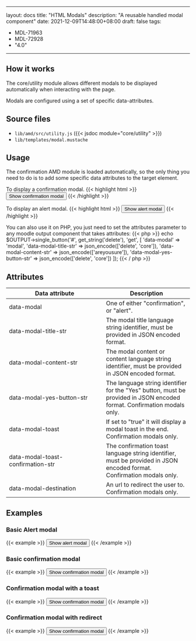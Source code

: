 
---
layout: docs
title: "HTML Modals"
description: "A reusable handled modal component"
date: 2021-12-09T14:48:00+08:00
draft: false
tags:
- MDL-71963
- MDL-72928
- "4.0"
---

## How it works

The core/utility module allows different modals to be displayed automatically when interacting with the page.

Modals are configured using a set of specific data-attributes.

## Source files

* `lib/amd/src/utility.js` ({{< jsdoc module="core/utility" >}})
* `lib/templates/modal.mustache`

## Usage
The confirmation AMD module is loaded automatically, so the only thing you need to do is to add some specific data attributes
to the target element.

To display a confirmation modal.
{{< highlight html >}}
<button type="button" class="btn btn-primary" data-modal="confirmation" data-modal-title-str='["delete", "core"]'
data-modal-content-str='["areyousure"]' data-modal-yes-button-str='["delete", "core"]'>Show confirmation modal</button>
{{< /highlight >}}

To display an alert modal.
{{< highlight html >}}
<button type="button" class="btn btn-primary" data-modal="alert" data-modal-title-str='["cookiesenabled", "core"]'
data-modal-content-str='["cookiesenabled_help_html", "core"]'>Show alert modal</button>
{{< /highlight >}}

You can also use it on PHP, you just need to set the attributes parameter to any moodle output component that takes attributes:
{{< php >}}
echo $OUTPUT->single_button('#', get_string('delete'), 'get', [
    'data-modal' => 'modal',
    'data-modal-title-str' => json_encode(['delete', 'core']),
    'data-modal-content-str' => json_encode(['areyousure']),
    'data-modal-yes-button-str' => json_encode(['delete', 'core'])
]);
{{< / php >}}

## Attributes

<table class="table">
  <thead>
    <tr>
      <th style="width: 250px;">Data attribute</th>
      <th>Description</th>
    </tr>
  </thead>
  <tbody>
    <tr>
      <td>data-modal</td>
      <td>One of either "confirmation", or "alert".</td>
    </tr>
    <tr>
      <td>data-modal-title-str</td>
      <td>The modal title language string identifier, must be provided in JSON encoded format.</td>
    </tr>
    <tr>
      <td>data-modal-content-str</td>
      <td>The modal content or content language string identifier, must be provided in JSON encoded format.</td>
    </tr>
    <tr>
      <td>data-modal-yes-button-str</td>
      <td>
        The language string identifier for the "Yes" button, must be provided in JSON encoded format.
        Confirmation modals only.
      </td>
    </tr>
    <tr>
      <td>data-modal-toast</td>
      <td>
        If set to "true" it will display a modal toast in the end.
        Confirmation modals only.
      </td>
    </tr>
    <tr>
      <td>data-modal-toast-confirmation-str</td>
      <td>
        The confirmation toast language string identifier, must be provided in JSON encoded format.
        Confirmation modals only.
      </td>
    </tr>
    <tr>
      <td>data-modal-destination</td>
      <td>
        An url to redirect the user to.
        Confirmation modals only.
      </td>
    </tr>
  </tbody>
</table>

## Examples

### Basic Alert modal

{{< example >}}
<button type="button" class="btn btn-primary" data-modal="alert" data-modal-title-str='["cookiesenabled", "core"]'
data-modal-content-str='["cookiesenabled_help_html", "core"]'>Show alert modal</button>
{{< /example >}}

### Basic confirmation modal

{{< example >}}
<button type="button" class="btn btn-primary" data-modal="confirmation" data-modal-title-str='["delete", "core"]'
data-modal-content-str='["areyousure"]' data-modal-yes-button-str='["delete", "core"]'>Show confirmation modal</button>
{{< /example >}}

### Confirmation modal with a toast

{{< example >}}
<button type="button" class="btn btn-primary" data-modal="confirmation" data-modal-title-str='["delete", "core"]'
data-modal-content-str='["areyousure"]' data-modal-yes-button-str='["delete", "core"]' data-modal-toast="true"
data-modal-toast-confirmation-str='["deleteblockinprogress", "block", "Online users"]'>Show confirmation modal</button>
{{< /example >}}

### Confirmation modal with redirect

{{< example >}}
<button type="button" class="btn btn-primary" data-modal="confirmation" data-modal-title-str='["delete", "core"]'
data-modal-content-str='["areyousure"]' data-modal-yes-button-str='["delete", "core"]'
data-modal-destination="http://moodle.com">Show confirmation modal</button>
{{< /example >}}
